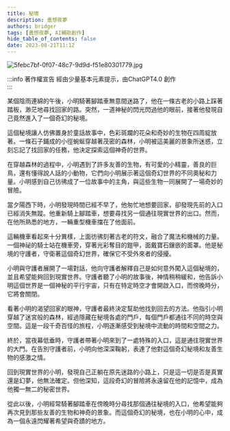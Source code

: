 ```yaml
---
title: 秘境
description: 晝想夜夢
authors: bridger
tags: [晝想夜夢, AI輔助創作]
hide_table_of_contents: false
date: 2023-08-21T11:12
---
```


![5febc7bf-0f07-48c7-9d9d-f51e80301779.jpg](https://e.brid.cf/i/2023/08/21/ieagxc-2.webp)

<!-- truncate -->
:::info 著作權宣告
經由少量基本元素提示，由ChatGPT4.0 創作  
:::


某個陰雨連綿的午後，小明騎著腳踏車無意間迷路了，他在一條古老的小路上踩著踏板，渺茫地尋找回家的路。突然，一道神秘的閃光閃過他的眼前，接著他發現自己竟然進入了一個奇幻的秘境。  

這個秘境讓人仿佛置身於童話故事中，色彩斑斕的花朵和奇妙的生物在四周綻放著。一條石子鋪成的小徑蜿蜒穿越著茂密的森林，小明被這美麗的景象所迷惑，立刻忘記了找回家的任務，他決定探索這個神奇的世界。  

在穿越森林的過程中，小明遇到了許多友善的生物，有可愛的小精靈，善良的巨鳥，還有懂得說人話的小動物，它們向小明展示著這個奇幻世界的不同奧秘和力量。小明感到自己彷彿成了一位故事中的主角，與這些生物一同展開了一場奇妙的冒險。  

當夕陽西下時，小明發現時間已經不早了，他匆忙地想要回家，卻發現先前的入口已經消失無蹤。他重新騎上腳踏車，想要尋找另一個通往現實世界的出口。然而，在他所熟悉的地方，一輛重型機車擋在了他面前。  

這輛機車看起來十分異樣，上面彷彿刻著古老的符文，融合了魔法和機械的力量。一個神祕的騎士站在機車旁，穿著光彩奪目的鎧甲，面戴寶石鑲嵌的面罩。他是秘境的守護者，守衛著這個奇幻世界，確保它不受外來者的侵擾。  

小明與守護者展開了一場對話，他向守護者解釋自己是如何意外闖入這個秘境的，並且希望能夠回到現實世界。守護者聽了小明的故事後，神情稍稍緩和，他告訴小明這個世界是一個神秘的平行宇宙，只有在特定時空才會開啟入口，而傍晚時分，它將會關閉。  

看著小明的渴望回家的眼神，守護者最終決定幫助他找到回去的方法。他指引小明穿越了迷宮般的森林，經過隱藏在秘境各處的門戶，每個門戶都通往不同的時空與空間。這是一段千奇百怪的旅程，小明逐漸感受到秘境中流動的時間和空間之力。  

終於，當夜幕低垂時，守護者帶著小明來到了一處特殊的入口，這是通往現實世界的大門。在告別守護者前，小明向他深深鞠躬，表達了他對這個奇幻秘境和友善生物的感激之情。  

回到現實世界的小明，發現自己正躺在原先迷路的小路上，只是這一切是否是真實還是幻夢，他無法確定。但他深知，這段奇幻的冒險將永遠留在他的記憶中，成為他獨一無二的秘密世界。  

從此以後，小明經常騎著腳踏車在傍晚時分尋找那個通往秘境的入口，他希望能夠再次見到那些友善的生物和神奇的景象。而這個奇幻的秘境，也在小明的心中，成為一個永遠閃耀著希望與奇蹟的地方。  
